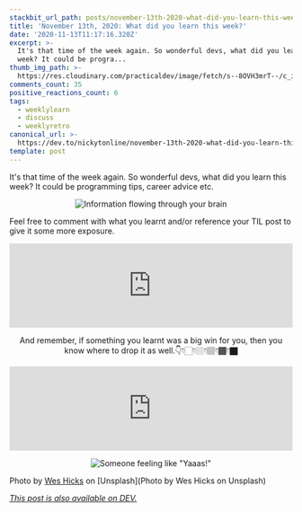 ```yaml
---
stackbit_url_path: posts/november-13th-2020-what-did-you-learn-this-week-2520
title: 'November 13th, 2020: What did you learn this week?'
date: '2020-11-13T11:17:16.320Z'
excerpt: >-
  It's that time of the week again. So wonderful devs, what did you learn this
  week? It could be progra...
thumb_img_path: >-
  https://res.cloudinary.com/practicaldev/image/fetch/s--8OVH3mrT--/c_imagga_scale,f_auto,fl_progressive,h_420,q_auto,w_1000/https://dev-to-uploads.s3.amazonaws.com/i/seixs9mk0sbik6zaoesp.jpg
comments_count: 35
positive_reactions_count: 6
tags:
  - weeklylearn
  - discuss
  - weeklyretro
canonical_url: >-
  https://dev.to/nickytonline/november-13th-2020-what-did-you-learn-this-week-2520
template: post
---
```

It's that time of the week again. So wonderful devs, what did you learn this week? It could be programming tips, career advice etc.

<center>

![Information flowing through your brain](https://media.giphy.com/media/qKltgF7Aw515K/giphy.gif)

</center>

Feel free to comment with what you learnt and/or reference your TIL post to give it some more exposure.


<iframe class="liquidTag" src="https://dev.to/embed/tag?args=todayilearned" style="border: 0; width: 100%;"></iframe>


<center>

And remember, if something you learnt was a big win for you, then you know where to drop it as well.👇👇🏻👇🏼👇🏽👇🏾👇🏿


<iframe class="liquidTag" src="https://dev.to/embed/link?args=https%3A%2F%2Fdev.to%2Fdevteam%2Fwhat-was-your-win-this-week-391j" style="border: 0; width: 100%;"></iframe>


![Someone feeling like "Yaaas!"](https://media.giphy.com/media/zBhZiVNNQjfTG/giphy.gif)
</center>

Photo by [Wes Hicks](https://unsplash.com/@sickhews?utm_source=unsplash&utm_medium=referral&utm_content=creditCopyText) on [Unsplash](Photo by Wes Hicks on Unsplash)

*[This post is also available on DEV.](https://dev.to/nickytonline/november-13th-2020-what-did-you-learn-this-week-2520)*


<script>
const parent = document.getElementsByTagName('head')[0];
const script = document.createElement('script');
script.type = 'text/javascript';
script.src = 'https://cdnjs.cloudflare.com/ajax/libs/iframe-resizer/4.1.1/iframeResizer.min.js';
script.charset = 'utf-8';
script.onload = function() {
    window.iFrameResize({}, '.liquidTag');
};
parent.appendChild(script);
</script>    
